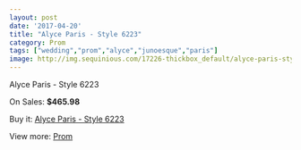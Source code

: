 ```yaml
---
layout: post
date: '2017-04-20'
title: "Alyce Paris - Style 6223"
category: Prom
tags: ["wedding","prom","alyce","junoesque","paris"]
image: http://img.sequinious.com/17226-thickbox_default/alyce-paris-style-6223.jpg
---
```

Alyce Paris - Style 6223

On Sales: **$465.98**
<a href="https://www.sequinious.com/prom/8139-alyce-paris-style-6223.html"><amp-img layout="responsive" width="600" height="600" src="//img.sequinious.com/17226-thickbox_default/alyce-paris-style-6223.jpg" alt="Alyce Paris - Style 6223 0" /></a>
<a href="https://www.sequinious.com/prom/8139-alyce-paris-style-6223.html"><amp-img layout="responsive" width="600" height="600" src="//img.sequinious.com/17227-thickbox_default/alyce-paris-style-6223.jpg" alt="Alyce Paris - Style 6223 1" /></a>

Buy it: [Alyce Paris - Style 6223](https://www.sequinious.com/prom/8139-alyce-paris-style-6223.html "Alyce Paris - Style 6223")

View more: [Prom](https://www.sequinious.com/7-prom "Prom")